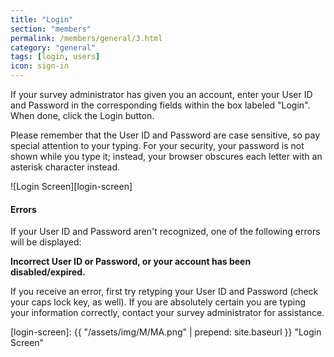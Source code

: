 ```yaml
---
title: "Login"
section: "members"
permalink: /members/general/3.html
category: "general"
tags: [login, users]
icon: sign-in
---
```


If your survey administrator has given you an account, enter your User ID and Password in the corresponding fields within the box labeled "Login". When done, click the Login button.

Please remember that the User ID and Password are case sensitive, so pay special attention to your typing. For your security, your password is not shown while you type it; instead, your browser obscures each letter with an asterisk character instead.

![Login Screen][login-screen]


#### Errors

If your User ID and Password aren't recognized, one of the following errors will be displayed:

**Incorrect User ID or Password, or your account has been disabled/expired.**

If you receive an error, first try retyping your User ID and Password (check your caps lock key, as well). If you are absolutely certain you are typing your information correctly, contact your survey administrator for assistance.


[login-screen]: {{ "/assets/img/M/MA.png" | prepend: site.baseurl }} "Login Screen"
